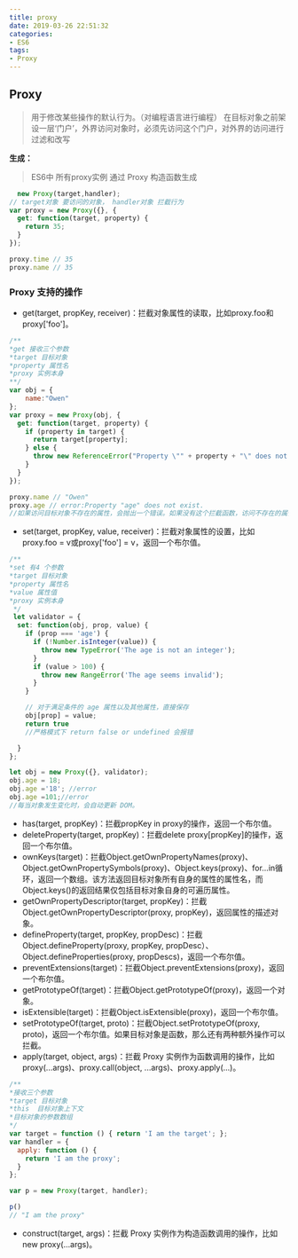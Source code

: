 ```yaml
---
title: proxy
date: 2019-03-26 22:51:32
categories: 
- ES6
tags:
- Proxy
---
```


## Proxy
> 用于修改某些操作的默认行为。（对编程语言进行编程）
> 在目标对象之前架设一层‘门户’，外界访问对象时，必须先访问这个门户，<label>对外界的访问进行过滤和改写</label>

**生成：**
>ES6中 所有proxy实例 通过 Proxy 构造函数生成
```javascript
  new Proxy(target,handler);
// target对象 要访问的对象， handler对象 拦截行为
var proxy = new Proxy({}, {
  get: function(target, property) {
    return 35;
  }
});

proxy.time // 35
proxy.name // 35
```
### Proxy 支持的操作

- get(target, propKey, receiver)：拦截对象属性的读取，比如proxy.foo和proxy['foo']。
```javascript
/**
*get 接收三个参数
*target 目标对象
*property 属性名
*proxy 实例本身
**/
var obj = {
    name:"Owen"
};
var proxy = new Proxy(obj, {
  get: function(target, property) {
    if (property in target) {
      return target[property];
    } else {
      throw new ReferenceError("Property \"" + property + "\" does not exist.");
    }
  }
});

proxy.name // "Owen"
proxy.age // error:Property "age" does not exist.
//如果访问目标对象不存在的属性，会抛出一个错误。如果没有这个拦截函数，访问不存在的属性，只会返回undefined。
```

 
- set(target, propKey, value, receiver)：拦截对象属性的设置，比如proxy.foo = v或proxy['foo'] = v，返回一个布尔值。
```javascript
/**
*set 有4 个参数
*target 目标对象
*property 属性名
*value 属性值
*proxy 实例本身
 */
 let validator = {
  set: function(obj, prop, value) {
    if (prop === 'age') {
      if (!Number.isInteger(value)) {
        throw new TypeError('The age is not an integer');
      }
      if (value > 100) {
        throw new RangeError('The age seems invalid');
      }
    }

    // 对于满足条件的 age 属性以及其他属性，直接保存
    obj[prop] = value;
    return true
    //严格模式下 return false or undefined 会报错 

  }
};

let obj = new Proxy({}, validator);
obj.age = 18;
obj.age ='18'; //error
obj.age =101;//error
//每当对象发生变化时，会自动更新 DOM。

```
- has(target, propKey)：拦截propKey in proxy的操作，返回一个布尔值。
- deleteProperty(target, propKey)：拦截delete proxy[propKey]的操作，返回一个布尔值。
- ownKeys(target)：拦截Object.getOwnPropertyNames(proxy)、Object.getOwnPropertySymbols(proxy)、Object.keys(proxy)、for...in循环，返回一个数组。该方法返回目标对象所有自身的属性的属性名，而Object.keys()的返回结果仅包括目标对象自身的可遍历属性。
- getOwnPropertyDescriptor(target, propKey)：拦截Object.getOwnPropertyDescriptor(proxy, propKey)，返回属性的描述对象。
- defineProperty(target, propKey, propDesc)：拦截Object.defineProperty(proxy, propKey, propDesc）、Object.defineProperties(proxy, propDescs)，返回一个布尔值。
- preventExtensions(target)：拦截Object.preventExtensions(proxy)，返回一个布尔值。
- getPrototypeOf(target)：拦截Object.getPrototypeOf(proxy)，返回一个对象。
- isExtensible(target)：拦截Object.isExtensible(proxy)，返回一个布尔值。
- setPrototypeOf(target, proto)：拦截Object.setPrototypeOf(proxy, proto)，返回一个布尔值。如果目标对象是函数，那么还有两种额外操作可以拦截。
- apply(target, object, args)：拦截 Proxy 实例作为函数调用的操作，比如proxy(...args)、proxy.call(object, ...args)、proxy.apply(...)。
```javascript
/**
*接收三个参数 
*target 目标对象
*this  目标对象上下文
*目标对象的参数数组
*/
var target = function () { return 'I am the target'; };
var handler = {
  apply: function () {
    return 'I am the proxy';
  }
};

var p = new Proxy(target, handler);

p()
// "I am the proxy"

```
- construct(target, args)：拦截 Proxy 实例作为构造函数调用的操作，比如new proxy(...args)。